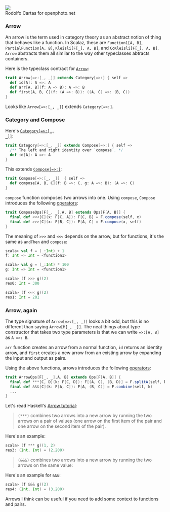 <div class="floatingimage">
<img src="http://eed3si9n.com/images/openphoto-9038bw.jpg">
<div class="credit">Rodolfo Cartas for openphoto.net</div>
</div>

### Arrow

An arrow is the term used in category theory as an abstract notion of thing that behaves like a function. In Scalaz, these are `Function1[A, B]`, `PartialFunction[A, B]`, `Kleisli[F[_], A, B]`, and `CoKleisli[F[_], A, B]`. `Arrow` abstracts them all similar to the way other typeclasses abtracts containers.

Here is the typeclass contract for [`Arrow`](https://github.com/eed3si9n/scalaz/blob/scalaz-seven/core/src/main/scala/scalaz/Arrow.scala):

```scala
trait Arrow[=>:[_, _]] extends Category[=>:] { self =>
  def id[A]: A =>: A
  def arr[A, B](f: A => B): A =>: B
  def first[A, B, C](f: (A =>: B)): ((A, C) =>: (B, C))
}
```

Looks like `Arrow[=>:[_, _]]` extends `Category[=>:]`.

### Category and Compose

Here's <a href="$scalazBaseUrl$/core/src/main/scala/scalaz/Category.scala"><code>Category[=>:[_, _]]</code></a>:

```scala
trait Category[=>:[_, _]] extends Compose[=>:] { self =>
  /** The left and right identity over `compose`. */
  def id[A]: A =>: A
}
```

This extends <a href="$scalazBaseUrl$/core/src/main/scala/scalaz/Compose.scala"><code>Compose[=>:]</code></a>:

```scala
trait Compose[=>:[_, _]]  { self =>
  def compose[A, B, C](f: B =>: C, g: A =>: B): (A =>: C)
}
```

`compose` function composes two arrows into one. Using `compose`, `Compose` introduces the following [operators]($scalazBaseUrl$/core/src/main/scala/scalaz/syntax/ComposeSyntax.scala):

```scala
trait ComposeOps[F[_, _],A, B] extends Ops[F[A, B]] {
  final def <<<[C](x: F[C, A]): F[C, B] = F.compose(self, x)
  final def >>>[C](x: F[B, C]): F[A, C] = F.compose(x, self)
}
```

The meaning of `>>>` and `<<<` depends on the arrow, but for functions, it's the same as `andThen` and `compose`:

```scala
scala> val f = (_:Int) + 1
f: Int => Int = <function1>

scala> val g = (_:Int) * 100
g: Int => Int = <function1>

scala> (f >>> g)(2)
res0: Int = 300

scala> (f <<< g)(2)
res1: Int = 201
```

### Arrow, again

The type signature of `Arrow[=>:[_, _]]` looks a bit odd, but this is no different than saying `Arrow[M[_, _]]`. The neat things about type constructor that takes two type parameters is that we can write `=>:[A, B]` as `A =>: B`.

`arr` function creates an arrow from a normal function, `id` returns an identity arrow, and `first` creates a new arrow from an existing arrow by expanding the input and output as pairs.

Using the above functions, arrows introduces the following [operators]($scalazBaseUrl$/core/src/main/scala/scalaz/syntax/ArrowSyntax.scala):

```scala
trait ArrowOps[F[_, _],A, B] extends Ops[F[A, B]] {
  final def ***[C, D](k: F[C, D]): F[(A, C), (B, D)] = F.splitA(self, k)
  final def &&&[C](k: F[A, C]): F[A, (B, C)] = F.combine(self, k)
  ...
}
```

Let's read Haskell's [Arrow tutorial](http://www.haskell.org/haskellwiki/Arrow_tutorial):

> `(***)` combines two arrows into a new arrow by running the two arrows on a pair of values (one arrow on the first item of the pair and one arrow on the second item of the pair).

Here's an example:

```scala
scala> (f *** g)(1, 2)
res3: (Int, Int) = (2,200)
```

> `(&&&)` combines two arrows into a new arrow by running the two arrows on the same value:

Here's an example for `&&&`:

```scala
scala> (f &&& g)(2)
res4: (Int, Int) = (3,200)
```

Arrows I think can be useful if you need to add some context to functions and pairs.

